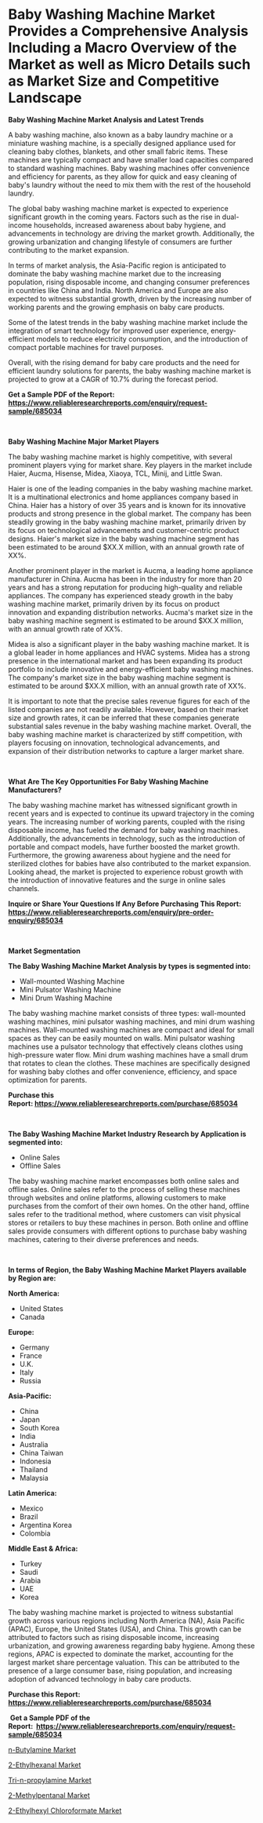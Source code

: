 <p><h1>Baby Washing Machine Market Provides a Comprehensive Analysis Including a Macro Overview of the Market as well as Micro Details such as Market Size and Competitive Landscape</h1></p><p><strong>Baby Washing Machine Market Analysis and Latest Trends</strong></p>
<p><p>A baby washing machine, also known as a baby laundry machine or a miniature washing machine, is a specially designed appliance used for cleaning baby clothes, blankets, and other small fabric items. These machines are typically compact and have smaller load capacities compared to standard washing machines. Baby washing machines offer convenience and efficiency for parents, as they allow for quick and easy cleaning of baby's laundry without the need to mix them with the rest of the household laundry.</p><p>The global baby washing machine market is expected to experience significant growth in the coming years. Factors such as the rise in dual-income households, increased awareness about baby hygiene, and advancements in technology are driving the market growth. Additionally, the growing urbanization and changing lifestyle of consumers are further contributing to the market expansion.</p><p>In terms of market analysis, the Asia-Pacific region is anticipated to dominate the baby washing machine market due to the increasing population, rising disposable income, and changing consumer preferences in countries like China and India. North America and Europe are also expected to witness substantial growth, driven by the increasing number of working parents and the growing emphasis on baby care products.</p><p>Some of the latest trends in the baby washing machine market include the integration of smart technology for improved user experience, energy-efficient models to reduce electricity consumption, and the introduction of compact portable machines for travel purposes.</p><p>Overall, with the rising demand for baby care products and the need for efficient laundry solutions for parents, the baby washing machine market is projected to grow at a CAGR of 10.7% during the forecast period.</p></p>
<p><strong>Get a Sample PDF of the Report:&nbsp; <a href="https://www.reliableresearchreports.com/enquiry/request-sample/685034">https://www.reliableresearchreports.com/enquiry/request-sample/685034</a></strong></p>
<p>&nbsp;</p>
<p><strong>Baby Washing Machine Major Market Players</strong></p>
<p><p>The baby washing machine market is highly competitive, with several prominent players vying for market share. Key players in the market include Haier, Aucma, Hisense, Midea, Xiaoya, TCL, Minij, and Little Swan. </p><p>Haier is one of the leading companies in the baby washing machine market. It is a multinational electronics and home appliances company based in China. Haier has a history of over 35 years and is known for its innovative products and strong presence in the global market. The company has been steadily growing in the baby washing machine market, primarily driven by its focus on technological advancements and customer-centric product designs. Haier's market size in the baby washing machine segment has been estimated to be around $XX.X million, with an annual growth rate of XX%.</p><p>Another prominent player in the market is Aucma, a leading home appliance manufacturer in China. Aucma has been in the industry for more than 20 years and has a strong reputation for producing high-quality and reliable appliances. The company has experienced steady growth in the baby washing machine market, primarily driven by its focus on product innovation and expanding distribution networks. Aucma's market size in the baby washing machine segment is estimated to be around $XX.X million, with an annual growth rate of XX%.</p><p>Midea is also a significant player in the baby washing machine market. It is a global leader in home appliances and HVAC systems. Midea has a strong presence in the international market and has been expanding its product portfolio to include innovative and energy-efficient baby washing machines. The company's market size in the baby washing machine segment is estimated to be around $XX.X million, with an annual growth rate of XX%.</p><p>It is important to note that the precise sales revenue figures for each of the listed companies are not readily available. However, based on their market size and growth rates, it can be inferred that these companies generate substantial sales revenue in the baby washing machine market. Overall, the baby washing machine market is characterized by stiff competition, with players focusing on innovation, technological advancements, and expansion of their distribution networks to capture a larger market share.</p></p>
<p>&nbsp;</p>
<p><strong>What Are The Key Opportunities For Baby Washing Machine Manufacturers?</strong></p>
<p><p>The baby washing machine market has witnessed significant growth in recent years and is expected to continue its upward trajectory in the coming years. The increasing number of working parents, coupled with the rising disposable income, has fueled the demand for baby washing machines. Additionally, the advancements in technology, such as the introduction of portable and compact models, have further boosted the market growth. Furthermore, the growing awareness about hygiene and the need for sterilized clothes for babies have also contributed to the market expansion. Looking ahead, the market is projected to experience robust growth with the introduction of innovative features and the surge in online sales channels.</p></p>
<p><strong>Inquire or Share Your Questions If Any Before Purchasing This Report: <a href="https://www.reliableresearchreports.com/enquiry/pre-order-enquiry/685034">https://www.reliableresearchreports.com/enquiry/pre-order-enquiry/685034</a></strong></p>
<p>&nbsp;</p>
<p><strong>Market Segmentation</strong></p>
<p><strong>The Baby Washing Machine Market Analysis by types is segmented into:</strong></p>
<p><ul><li>Wall-mounted Washing Machine</li><li>Mini Pulsator Washing Machine</li><li>Mini Drum Washing Machine</li></ul></p>
<p><p>The baby washing machine market consists of three types: wall-mounted washing machines, mini pulsator washing machines, and mini drum washing machines. Wall-mounted washing machines are compact and ideal for small spaces as they can be easily mounted on walls. Mini pulsator washing machines use a pulsator technology that effectively cleans clothes using high-pressure water flow. Mini drum washing machines have a small drum that rotates to clean the clothes. These machines are specifically designed for washing baby clothes and offer convenience, efficiency, and space optimization for parents.</p></p>
<p><strong>Purchase this Report:&nbsp;<a href="https://www.reliableresearchreports.com/purchase/685034">https://www.reliableresearchreports.com/purchase/685034</a></strong></p>
<p>&nbsp;</p>
<p><strong>The Baby Washing Machine Market Industry Research by Application is segmented into:</strong></p>
<p><ul><li>Online Sales</li><li>Offline Sales</li></ul></p>
<p><p>The baby washing machine market encompasses both online sales and offline sales. Online sales refer to the process of selling these machines through websites and online platforms, allowing customers to make purchases from the comfort of their own homes. On the other hand, offline sales refer to the traditional method, where customers can visit physical stores or retailers to buy these machines in person. Both online and offline sales provide consumers with different options to purchase baby washing machines, catering to their diverse preferences and needs.</p></p>
<p>&nbsp;</p>
<p><strong>In terms of Region, the Baby Washing Machine Market Players available by Region are:</strong></p>
<p>
    <p> <strong> North America: </strong>
        <ul>
            <li>United States</li>
            <li>Canada</li>
        </ul>
        </p> 
    <p> <strong> Europe: </strong>
        <ul>
            <li>Germany</li>
            <li>France</li>
            <li>U.K.</li>
            <li>Italy</li>
            <li>Russia</li>
        </ul>
        </p> 
    <p> <strong> Asia-Pacific: </strong>
        <ul>
            <li>China</li>
            <li>Japan</li>
            <li>South Korea</li>
            <li>India</li>
            <li>Australia</li>
            <li>China Taiwan</li>
            <li>Indonesia</li>
            <li>Thailand</li>
            <li>Malaysia</li>
        </ul>
        </p> 
    <p> <strong> Latin America: </strong>
        <ul>
            <li>Mexico</li>
            <li>Brazil</li>
            <li>Argentina Korea</li>
            <li>Colombia</li>
        </ul>
        </p> 
    <p> <strong> Middle East & Africa: </strong>
        <ul>
            <li>Turkey</li>
            <li>Saudi</li>
            <li>Arabia</li>
            <li>UAE</li>
            <li>Korea</li>
        </ul>
    </p>
    </p>
<p><p>The baby washing machine market is projected to witness substantial growth across various regions including North America (NA), Asia Pacific (APAC), Europe, the United States (USA), and China. This growth can be attributed to factors such as rising disposable income, increasing urbanization, and growing awareness regarding baby hygiene. Among these regions, APAC is expected to dominate the market, accounting for the largest market share percentage valuation. This can be attributed to the presence of a large consumer base, rising population, and increasing adoption of advanced technology in baby care products.</p></p>
<p><strong>Purchase this Report: <a href="https://www.reliableresearchreports.com/purchase/685034">https://www.reliableresearchreports.com/purchase/685034</a></strong></p>
<p>&nbsp;<strong>Get a Sample PDF of the Report:&nbsp;&nbsp;<a href="https://www.reliableresearchreports.com/enquiry/request-sample/685034">https://www.reliableresearchreports.com/enquiry/request-sample/685034</a></strong></p>
<p><strong></strong></p>
<p><p><a href="https://medium.com/@tatemonahan564856/n-butylamine-market-research-report-its-history-and-forecast-2023-to-2030-8a338966b7c8">n-Butylamine Market</a></p><p><a href="https://medium.com/@bethelokon998/2-ethylhexanal-market-research-report-its-history-and-forecast-2023-to-2030-511c0c3d829b">2-Ethylhexanal Market</a></p><p><a href="https://medium.com/@marcoshoppe2023/tri-n-propylamine-market-size-and-market-trends-complete-industry-overview-2023-to-2030-5d33347d85dd">Tri-n-propylamine Market</a></p><p><a href="https://medium.com/@karleeprice2004/2-methylpentanal-market-competitive-analysis-market-trends-and-forecast-to-2030-e7c28256de3b">2-Methylpentanal Market</a></p><p><a href="https://medium.com/@paulmcglynn6456/2-ethylhexyl-chloroformate-market-outlook-industry-overview-and-forecast-2023-to-2030-05b6ab010960">2-Ethylhexyl Chloroformate Market</a></p></p>